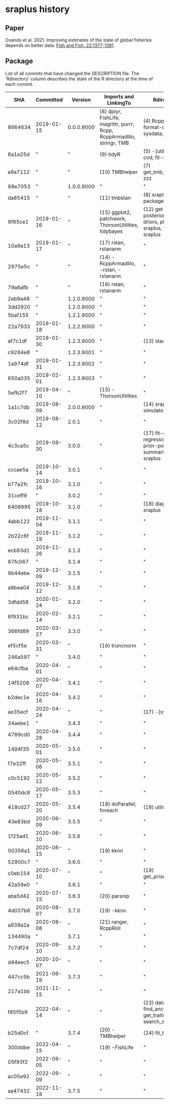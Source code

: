 # sraplus history

## Paper

Ovando et al. 2021. Improving estimates of the state of global fisheries depends
on better data. [Fish and Fish.
22:1377-1391](https://doi.org/10.1111/faf.12593).

## Package

List of all commits that have changed the DESCRIPTION file. The 'Rdirectory'
column describes the state of the R directory at the time of each commit.

SHA     | Committed  | Version    | Imports and LinkingTo                                                   | Rdirectory                                                         | Tag | Release
------- | ---------- | ---------- | ----------------------------------------------------------------------- | ------------------------------------------------------------------ | --- | -------
8664634 | 2019-01-15 | 0.0.0.9000 | (8) dplyr, FishLife, magrittr, purrr, Rcpp, RcppArmadillo, stringr, TMB | (4) RcppExports, format-driors, sysdata, utils-pipe                |     |
8a1a25d | "          | "          | (9) tidyR                                                               | (5) -[utils-pipe], cod, fit-sraplus                                |     |
a9a7112 | "          | "          | (10) TMBhelper                                                          | (7) get_tmb_model, zzz                                             |     |
98e7053 | "          | 1.0.0.9000 | "                                                                       | "                                                                  |     |
da85415 | "          | "          | (11) tmbstan                                                            | (8) sraplus-package                                                |     |
9f85ce1 | 2019-01-16 | "          | (15) ggplot2, patchwork, ThorsonUtilities, tidybayes                    | (12) get-posterior, plot-driors, plot-sraplus, theme-sraplus       |     |
10a9a13 | 2019-01-17 | "          | (17) rstan, rstanarm                                                    | "                                                                  |     |
2975e5c | "          | "          | (14) -RcppArmadillo, -rstan, -rstanarm                                  | "                                                                  |     |
79a6afb | "          | "          | (16) rstan, rstanarm                                                    | "                                                                  |     |
2eb9a48 | "          | 1.1.0.9000 | "                                                                       | "                                                                  |     |
3dd2920 | "          | 1.2.0.9000 | "                                                                       | "                                                                  |     |
5baf155 | "          | 1.2.1.9000 | "                                                                       | "                                                                  |     |
22a7933 | 2019-01-18 | 1.2.2.9000 | "                                                                       | "                                                                  |     |
af7c1df | 2019-01-30 | 1.2.3.9000 | "                                                                       | (13) stack-stan                                                    |     |
c9284e8 | "          | 1.2.3.9001 | "                                                                       | "                                                                  |     |
1a974df | 2019-01-31 | 1.2.3.9002 | "                                                                       | "                                                                  |     |
650a035 | 2019-02-01 | 1.2.3.9003 | "                                                                       | "                                                                  |     |
5efb2f7 | 2019-04-10 | "          | (15) -ThorsonUtilities                                                  | "                                                                  |     |
1a1c7db | 2019-08-09 | 2.0.0.9000 | "                                                                       | (14) sraplus-simulator                                             |     |
3c02f8d | 2019-08-12 | 2.0.1      | "                                                                       | "                                                                  |     |
4c3ca5c | 2019-09-30 | 3.0.0      | "                                                                       | (17) fit-prior-regression, plot-prior-posterior, summarize-sraplus |     |
cccae5a | 2019-10-14 | 3.0.1      | "                                                                       | "                                                                  |     |
b77a2fc | 2019-10-16 | 3.1.0      | "                                                                       | "                                                                  |     |
31ceff9 | "          | 3.0.2      | "                                                                       | "                                                                  |     |
6408995 | 2019-10-18 | 3.1.0      | "                                                                       | (18) diagnose-sraplus                                              |     |
4abb122 | 2019-11-04 | 3.1.1      | "                                                                       | "                                                                  |     |
2b22c6f | 2019-11-19 | 3.1.2      | "                                                                       | "                                                                  |     |
ecb93d1 | 2019-11-26 | 3.1.3      | "                                                                       | "                                                                  |     |
87fc067 | "          | 3.1.4      | "                                                                       | "                                                                  |     |
9b44ebe | 2019-12-09 | 3.1.5      | "                                                                       | "                                                                  |     |
a9bea04 | 2019-12-12 | 3.1.6      | "                                                                       | "                                                                  |     |
3dfdd58 | 2020-01-24 | 3.2.0      | "                                                                       | "                                                                  |     |
6f931bc | 2020-02-14 | 3.2.1      | "                                                                       | "                                                                  |     |
366fd89 | 2020-03-27 | 3.3.0      | "                                                                       | "                                                                  |     |
ef5cf5e | 2020-03-31 | "          | (16) truncnorm                                                          | "                                                                  |     |
246a597 | "          | 3.4.0      | "                                                                       | "                                                                  |     |
e64cfba | 2020-04-01 | "          | "                                                                       | "                                                                  |     |
14f5208 | 2020-04-07 | 3.4.1      | "                                                                       | "                                                                  |     |
b2dec1e | 2020-04-16 | 3.4.2      | "                                                                       | "                                                                  |     |
ae35ecf | 2020-04-24 | "          | "                                                                       | (17) -[sysdata]                                                    |     |
34aebe1 | "          | 3.4.3      | "                                                                       | "                                                                  |     |
4789cd0 | 2020-04-28 | 3.4.4      | "                                                                       | "                                                                  |     |
1494f35 | 2020-05-01 | 3.5.0      | "                                                                       | "                                                                  |     |
f7e32ff | 2020-05-06 | 3.5.1      | "                                                                       | "                                                                  |     |
c0c5192 | 2020-05-12 | 3.5.2      | "                                                                       | "                                                                  |     |
0540dc8 | 2020-05-17 | 3.5.3      | "                                                                       | "                                                                  |     |
418cd27 | 2020-05-20 | 3.5.4      | (18) doParallel, foreach                                                | (18) utils-pipe                                                    |     |
43e83bd | 2020-06-09 | 3.5.5      | "                                                                       | "                                                                  |     |
1f25ad1 | 2020-06-10 | 3.5.6      | "                                                                       | "                                                                  |     |
00356a1 | 2020-06-15 | "          | (19) kknn                                                               | "                                                                  |     |
52900c7 | "          | 3.6.0      | "                                                                       | "                                                                  |     |
c0eb154 | 2020-07-10 | "          | "                                                                       | (19) get_prior_posterior                                           |     |
42a59e0 | "          | 3.6.1      | "                                                                       | "                                                                  |     |
aba5d42 | 2020-07-15 | 3.6.3      | (20) parsnip                                                            | "                                                                  |     |
4d037b6 | 2020-08-07 | 3.7.0      | (19) -kknn                                                              | "                                                                  |     |
a939a2a | 2020-08-08 | "          | (21) ranger, RcppRoll                                                   | "                                                                  |     |
134490a | "          | 3.7.1      | "                                                                       | "                                                                  |     |
7c7df24 | 2020-09-10 | 3.7.2      | "                                                                       | "                                                                  |     |
d44eec5 | 2020-10-07 | "          | "                                                                       | "                                                                  |     |
447cc5b | 2021-06-19 | 3.7.3      | "                                                                       | "                                                                  |     |
217a1bb | 2021-11-15 | "          | "                                                                       | "                                                                  |     |
f85f5b9 | 2022-04-14 | "          | "                                                                       | (23) data, find_ancestors, get_traits, search_species              |     |
b25d0cf | "          | 3.7.4      | (20) -TMBhelper                                                         | (24) fit_tmb                                                       |     |
300ddbe | 2022-04-15 | "          | (19) -FishLife                                                          | "                                                                  |     |
05f93f2 | 2022-09-05 | "          | "                                                                       | "                                                                  |     |
ac05e92 | 2022-09-09 | "          | "                                                                       | "                                                                  |     |
aa47432 | 2022-11-18 | 3.7.5      | "                                                                       | "                                                                  |     |
